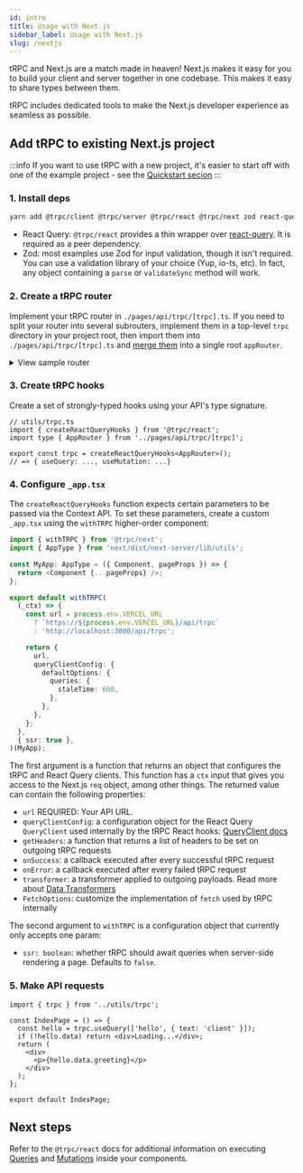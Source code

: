 ```yaml
---
id: intro
title: Usage with Next.js
sidebar_label: Usage with Next.js
slug: /nextjs
---
```



tRPC and Next.js are a match made in heaven! Next.js makes it easy for you to build your client and server together in one codebase. This makes it easy to share types between them.

tRPC includes dedicated tools to make the Next.js developer experience as seamless as possible.

<!-- 
## Recommended file structure

Recommended but not enforced file structure. This is what you get when starting from [the examples](../main/example-apps.md).

```txt
├── pages
│   ├── _app.tsx # <-- wrap App with `withTRPC()`
│   ├── api
│   │   └── trpc
│   │       └── [trpc].ts # <-- tRPC response handler
│   └── [...]
├── routers # <-- implement sub-routers here
│   ├── users.ts
│   ├── posts.ts
│   ├── [...]
├── prisma # <-- if prisma is added
│   ├── migrations
│   │   └── [...]
│   └── schema.prisma
├── public
│   └── [...]
├── test  # <-- (optional) E2E-test helpers
│   └── playwright.test.ts
├── utils
│   └── trpc.ts # <-- create your typesafe tRPC hooks
└── [...]
``` -->

## Add tRPC to existing Next.js project


:::info
If you want to use tRPC with a new project, it's easier to start off with one of the example project - see the [Quickstart secion](../main/quickstart.md)
:::


### 1. Install deps

```bash
yarn add @trpc/client @trpc/server @trpc/react @trpc/next zod react-query
```

- React Query: `@trpc/react` provides a thin wrapper over [react-query](https://react-query.tanstack.com/overview). It is required as a peer dependency.
- Zod: most examples use Zod for input validation, though it isn't required. You can use a validation library of your choice (Yup, io-ts, etc). In fact, any object containing a `parse` or `validateSync` method will work.

### 2. Create a tRPC router

Implement your tRPC router in `./pages/api/trpc/[trpc].ts`. If you need to split your router into several subrouters, implement them in a top-level `trpc` directory in your project root, then import them into `./pages/api/trpc/[trpc].ts` and [merge them](/docs/merging-routers) into a single root `appRouter`.

<details><summary>View sample router</summary>

```ts
import * as trpc from '@trpc/server';
import * as trpcNext from '@trpc/server/adapters/next';
import { z } from 'zod';

const appRouter = trpc.router().query('hello', {
  input: z
    .object({
      text: z.string().optional(),
    })
    .optional(),
  resolve({ input }) {
    return {
      greeting: `hello ${input?.text ?? 'world'}`,
    };
  },
});

// export type definition of API
export type AppRouter = typeof appRouter;

// export API handler
export default trpcNext.createNextApiHandler({
  router: appRouter,
  createContext: () => null,
});
```

</details>

### 3. Create tRPC hooks

Create a set of strongly-typed hooks using your API's type signature.

```tsx
// utils/trpc.ts
import { createReactQueryHooks } from '@trpc/react';
import type { AppRouter } from '../pages/api/trpc/[trpc]';

export const trpc = createReactQueryHooks<AppRouter>();
// => { useQuery: ..., useMutation: ...}
```

### 4. Configure `_app.tsx`

The `createReactQueryHooks` function expects certain parameters to be passed via the Context API. To set these parameters, create a custom `_app.tsx` using the `withTRPC` higher-order component:

```ts
import { withTRPC } from '@trpc/next';
import { AppType } from 'next/dist/next-server/lib/utils';

const MyApp: AppType = ({ Component, pageProps }) => {
  return <Component {...pageProps} />;
};

export default withTRPC(
  (_ctx) => {
    const url = process.env.VERCEL_URL
      ? `https://${process.env.VERCEL_URL}/api/trpc`
      : 'http://localhost:3000/api/trpc';

    return {
      url,
      queryClientConfig: {
        defaultOptions: {
          queries: {
            staleTime: 600,
          },
        },
      },
    };
  },
  { ssr: true },
)(MyApp);
```

The first argument is a function that returns an object that configures the tRPC and React Query clients. This function has a `ctx` input that gives you access to the Next.js `req` object, among other things. The returned value can contain the following properties:

- `url` REQUIRED: Your API URL.
- `queryClientConfig`: a configuration object for the React Query `QueryClient` used internally by the tRPC React hooks: [QueryClient docs](https://react-query.tanstack.com/reference/QueryClient)
- `getHeaders`: a function that returns a list of headers to be set on outgoing
  tRPC requests
- `onSuccess`: a callback executed after every successful tRPC request
- `onError`: a callback executed after every failed tRPC request
- `transformer`: a transformer applied to outgoing payloads. Read more about [Data Transformers](/docs/data-transformers)
- `FetchOptions`: customize the implementation of `fetch` used by tRPC internally

The second argument to `withTRPC` is a configuration object that currently only accepts one param:

- `ssr: boolean`: whether tRPC should await queries when server-side rendering a page. Defaults to `false`.

### 5. Make API requests

```tsx
import { trpc } from '../utils/trpc';

const IndexPage = () => {
  const hello = trpc.useQuery(['hello', { text: 'client' }]);
  if (!hello.data) return <div>Loading...</div>;
  return (
    <div>
      <p>{hello.data.greeting}</p>
    </div>
  );
};

export default IndexPage;
```

## Next steps

Refer to the `@trpc/react` docs for additional information on executing [Queries](/docs/react-queries) and [Mutations](/docs/react-mutations) inside your components.

